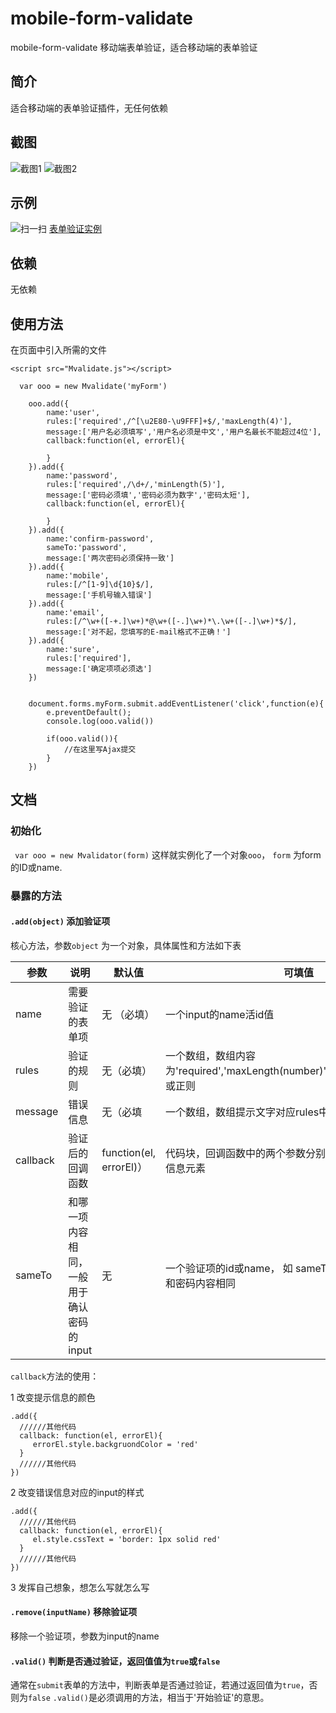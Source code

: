 # mobile-form-validate
mobile-form-validate 移动端表单验证，适合移动端的表单验证

## 简介

适合移动端的表单验证插件，无任何依赖


## 截图

![截图1](https://fangxianzheng.github.io/demo/Mvalidate/demo1-screenshot1.png)    ![截图2](https://fangxianzheng.github.io/demo/Mvalidate/demo1-screenshot2.png)

## 示例

![扫一扫](https://fangxianzheng.github.io/demo/Mvalidate/demo1-QR.png)
[表单验证实例](https://fangxianzheng.github.io/demo/Mvalidate/demo1.html)

## 依赖

无依赖

## 使用方法

在页面中引入所需的文件

`<script src="Mvalidate.js"></script>`

````
  var ooo = new Mvalidate('myForm')

    ooo.add({
        name:'user',
        rules:['required',/^[\u2E80-\u9FFF]+$/,'maxLength(4)'],
        message:['用户名必须填写','用户名必须是中文','用户名最长不能超过4位'],
        callback:function(el, errorEl){

        }
    }).add({
        name:'password',
        rules:['required',/\d+/,'minLength(5)'],
        message:['密码必须填','密码必须为数字','密码太短'],
        callback:function(el, errorEl){

        }
    }).add({
        name:'confirm-password',
        sameTo:'password',
        message:['两次密码必须保持一致']
    }).add({
        name:'mobile',
        rules:[/^[1-9]\d{10}$/],
        message:['手机号输入错误']
    }).add({
        name:'email',
        rules:[/^\w+([-+.]\w+)*@\w+([-.]\w+)*\.\w+([-.]\w+)*$/],
        message:['对不起，您填写的E-mail格式不正确！']
    }).add({
        name:'sure',
        rules:['required'],
        message:['确定项项必须选']
    })


    document.forms.myForm.submit.addEventListener('click',function(e){
        e.preventDefault();
        console.log(ooo.valid())

        if(ooo.valid()){
            //在这里写Ajax提交
        }
    })
````

## 文档

### 初始化

` var ooo = new Mvalidator(form)` 这样就实例化了一个对象`ooo`，
`form` 为form 的ID或name.

### 暴露的方法

#### `.add(object)` 添加验证项

核心方法，参数`object` 为一个对象，具体属性和方法如下表

|       参数        |   说明   |  默认值 |      可填值     |
|------------------|----------|--------|----------------|
| name              |  需要验证的表单项 | 无 （必填）    | 一个input的name活id值  |
| rules               | 验证的规则    | 无（必填）     | 一个数组，数组内容为'required','maxLength(number)','minLength(number)',或正则     |
| message            | 错误信息 |  无（必填   | 一个数组，数组提示文字对应rules中的规则   |
| callback      | 验证后的回调函数   | function(el, errorEl)） | 代码块，回调函数中的两个参数分别是验证项的元素、错误信息元素 |
| sameTo        | 和哪一项内容相同，一般用于确认密码的input   | 无 | 一个验证项的id或name， 如 sameTo: 'password'，意思是和密码内容相同 |

`callback`方法的使用：

1 改变提示信息的颜色 

```
.add({
  //////其他代码
  callback: function(el, errorEl){
     errorEl.style.backgruondColor = 'red'
  }
  //////其他代码
})
```
2 改变错误信息对应的input的样式

```
.add({
  //////其他代码
  callback: function(el, errorEl){
     el.style.cssText = 'border: 1px solid red'
  }
  //////其他代码
})
```

3 发挥自己想象，想怎么写就怎么写

#### `.remove(inputName)` 移除验证项

移除一个验证项，参数为input的name

#### `.valid()` 判断是否通过验证，返回值值为`true`或`false`

通常在`submit`表单的方法中，判断表单是否通过验证，若通过返回值为`true`，否则为`false`
`.valid()`是必须调用的方法，相当于'开始验证'的意思。



